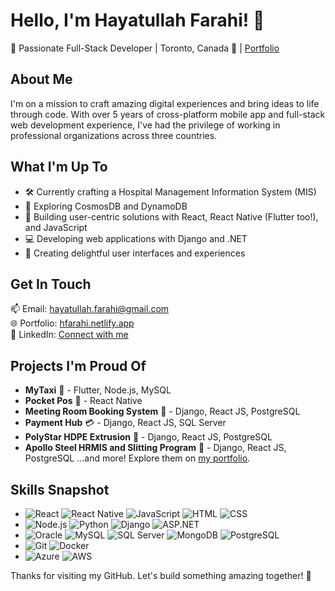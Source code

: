 # Hello, I'm Hayatullah Farahi! 👋

🌟 Passionate Full-Stack Developer | Toronto, Canada 🏡 | [Portfolio](https://hfarahi.netlify.app/)

## About Me
I'm on a mission to craft amazing digital experiences and bring ideas to life through code. With over 5 years of cross-platform mobile app and full-stack web development experience, I've had the privilege of working in professional organizations across three countries.

## What I'm Up To
- 🛠️ Currently crafting a Hospital Management Information System (MIS)
- 🌱 Exploring CosmosDB and DynamoDB
- 🚀 Building user-centric solutions with React, React Native (Flutter too!), and JavaScript
- 💻 Developing web applications with Django and .NET
- 🎨 Creating delightful user interfaces and experiences

## Get In Touch
📫 Email: [hayatullah.farahi@gmail.com](mailto:hayatullah.farahi@gmail.com)  
🌐 Portfolio: [hfarahi.netlify.app](https://hfarahi.netlify.app/)  
👔 LinkedIn: [Connect with me](https://www.linkedin.com/in/hayatullah-farahi/)

## Projects I'm Proud Of
- **MyTaxi** 🚖 - Flutter, Node.js, MySQL
- **Pocket Pos** 📱 - React Native
- **Meeting Room Booking System** 📅 - Django, React JS, PostgreSQL
- **Payment Hub** 💳 - Django, React JS, SQL Server
- **PolyStar HDPE Extrusion** 🌟 - Django, React JS, PostgreSQL
- **Apollo Steel HRMIS and Slitting Program** 🚀 - Django, React JS, PostgreSQL
...and more! Explore them on [my portfolio](https://hfarahi.netlify.app/).


## Skills Snapshot
- ![React](https://your-repo-url/assets/react.png) ![React Native](https://your-repo-url/assets/reactnative.png) ![JavaScript](https://your-repo-url/assets/javascript.png) ![HTML](https://your-repo-url/assets/html.png) ![CSS](https://your-repo-url/assets/css.png)
- ![Node.js](https://your-repo-url/assets/nodejs.png) ![Python](https://your-repo-url/assets/python.png) ![Django](https://your-repo-url/assets/django.png) ![ASP.NET](https://your-repo-url/assets/aspnet.png)
- ![Oracle](https://your-repo-url/assets/oracle.png) ![MySQL](https://your-repo-url/assets/mysql.png) ![SQL Server](https://your-repo-url/assets/sqlserver.png) ![MongoDB](https://your-repo-url/assets/mongodb.png) ![PostgreSQL](https://your-repo-url/assets/postgresql.png)
- ![Git](https://your-repo-url/assets/git.png) ![Docker](https://your-repo-url/assets/docker.png)
- ![Azure](https://your-repo-url/assets/azure.png) ![AWS](https://your-repo-url/assets/aws.png)


Thanks for visiting my GitHub. Let's build something amazing together! 🚀
